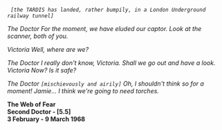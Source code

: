 _&nbsp;_ _`[the TARDIS has landed, rather bumpily, in a London Underground railway tunnel]`_

_The Doctor_ _For the moment, we have eluded our captor. Look at the scanner, both of you._

_Victoria_ _Well, where are we?_

_The Doctor_ _I really don't know, Victoria. Shall we go out and have a look.
Victoria_ _Now? Is it safe?_

_The Doctor_ _`[mischievously and airily]` Oh, I shouldn't think so for a moment! Jamie... I think we're going to need torches._

**The Web of Fear  
Second Doctor - [5.5]  
3 February - 9 March 1968**